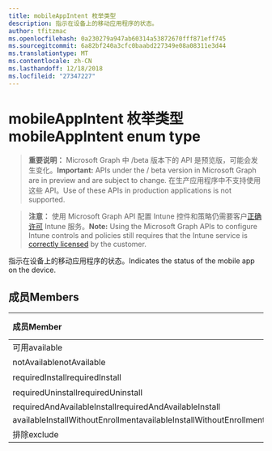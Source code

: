 ```yaml
---
title: mobileAppIntent 枚举类型
description: 指示在设备上的移动应用程序的状态。
author: tfitzmac
ms.openlocfilehash: 0a230279a947ab60314a53872670fff871eff745
ms.sourcegitcommit: 6a82bf240a3cfc0baabd227349e08a08311e3d44
ms.translationtype: MT
ms.contentlocale: zh-CN
ms.lasthandoff: 12/18/2018
ms.locfileid: "27347227"
---
```

# <a name="mobileappintent-enum-type"></a><span data-ttu-id="a9feb-103">mobileAppIntent 枚举类型</span><span class="sxs-lookup"><span data-stu-id="a9feb-103">mobileAppIntent enum type</span></span>

> <span data-ttu-id="a9feb-104">**重要说明：** Microsoft Graph 中 /beta 版本下的 API 是预览版，可能会发生变化。</span><span class="sxs-lookup"><span data-stu-id="a9feb-104">**Important:** APIs under the / beta version in Microsoft Graph are in preview and are subject to change.</span></span> <span data-ttu-id="a9feb-105">在生产应用程序中不支持使用这些 API。</span><span class="sxs-lookup"><span data-stu-id="a9feb-105">Use of these APIs in production applications is not supported.</span></span>

> <span data-ttu-id="a9feb-106">**注意：** 使用 Microsoft Graph API 配置 Intune 控件和策略仍需要客户[正确许可](https://go.microsoft.com/fwlink/?linkid=839381) Intune 服务。</span><span class="sxs-lookup"><span data-stu-id="a9feb-106">**Note:** Using the Microsoft Graph APIs to configure Intune controls and policies still requires that the Intune service is [correctly licensed](https://go.microsoft.com/fwlink/?linkid=839381) by the customer.</span></span>

<span data-ttu-id="a9feb-107">指示在设备上的移动应用程序的状态。</span><span class="sxs-lookup"><span data-stu-id="a9feb-107">Indicates the status of the mobile app on the device.</span></span>
## <a name="members"></a><span data-ttu-id="a9feb-108">成员</span><span class="sxs-lookup"><span data-stu-id="a9feb-108">Members</span></span>
|<span data-ttu-id="a9feb-109">成员</span><span class="sxs-lookup"><span data-stu-id="a9feb-109">Member</span></span>|<span data-ttu-id="a9feb-110">值</span><span class="sxs-lookup"><span data-stu-id="a9feb-110">Value</span></span>|<span data-ttu-id="a9feb-111">说明</span><span class="sxs-lookup"><span data-stu-id="a9feb-111">Description</span></span>|
|:---|:---|:---|
|<span data-ttu-id="a9feb-112">可用</span><span class="sxs-lookup"><span data-stu-id="a9feb-112">available</span></span>|<span data-ttu-id="a9feb-113">0</span><span class="sxs-lookup"><span data-stu-id="a9feb-113">0</span></span>|<span data-ttu-id="a9feb-114">可用</span><span class="sxs-lookup"><span data-stu-id="a9feb-114">Available</span></span>|
|<span data-ttu-id="a9feb-115">notAvailable</span><span class="sxs-lookup"><span data-stu-id="a9feb-115">notAvailable</span></span>|<span data-ttu-id="a9feb-116">1</span><span class="sxs-lookup"><span data-stu-id="a9feb-116">1</span></span>|<span data-ttu-id="a9feb-117">不可用</span><span class="sxs-lookup"><span data-stu-id="a9feb-117">Not Available</span></span>|
|<span data-ttu-id="a9feb-118">requiredInstall</span><span class="sxs-lookup"><span data-stu-id="a9feb-118">requiredInstall</span></span>|<span data-ttu-id="a9feb-119">2</span><span class="sxs-lookup"><span data-stu-id="a9feb-119">2</span></span>|<span data-ttu-id="a9feb-120">所需的安装</span><span class="sxs-lookup"><span data-stu-id="a9feb-120">Required Install</span></span>|
|<span data-ttu-id="a9feb-121">requiredUninstall</span><span class="sxs-lookup"><span data-stu-id="a9feb-121">requiredUninstall</span></span>|<span data-ttu-id="a9feb-122">3</span><span class="sxs-lookup"><span data-stu-id="a9feb-122">3</span></span>|<span data-ttu-id="a9feb-123">需要的卸载</span><span class="sxs-lookup"><span data-stu-id="a9feb-123">Required Uninstall</span></span>|
|<span data-ttu-id="a9feb-124">requiredAndAvailableInstall</span><span class="sxs-lookup"><span data-stu-id="a9feb-124">requiredAndAvailableInstall</span></span>|<span data-ttu-id="a9feb-125">4</span><span class="sxs-lookup"><span data-stu-id="a9feb-125">4</span></span>|<span data-ttu-id="a9feb-126">RequiredAndAvailableInstall</span><span class="sxs-lookup"><span data-stu-id="a9feb-126">RequiredAndAvailableInstall</span></span>|
|<span data-ttu-id="a9feb-127">availableInstallWithoutEnrollment</span><span class="sxs-lookup"><span data-stu-id="a9feb-127">availableInstallWithoutEnrollment</span></span>|<span data-ttu-id="a9feb-128">5</span><span class="sxs-lookup"><span data-stu-id="a9feb-128">5</span></span>|<span data-ttu-id="a9feb-129">AvailableInstallWithoutEnrollment</span><span class="sxs-lookup"><span data-stu-id="a9feb-129">AvailableInstallWithoutEnrollment</span></span>|
|<span data-ttu-id="a9feb-130">排除</span><span class="sxs-lookup"><span data-stu-id="a9feb-130">exclude</span></span>|<span data-ttu-id="a9feb-131">6</span><span class="sxs-lookup"><span data-stu-id="a9feb-131">6</span></span>|<span data-ttu-id="a9feb-132">排除</span><span class="sxs-lookup"><span data-stu-id="a9feb-132">Exclude</span></span>|





